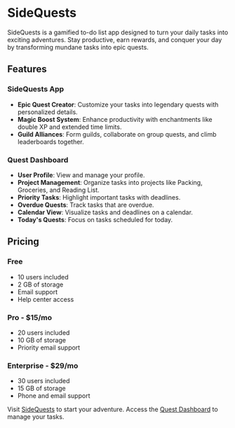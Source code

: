 # SideQuests

SideQuests is a gamified to-do list app designed to turn your daily tasks into exciting adventures. Stay productive, earn rewards, and conquer your day by transforming mundane tasks into epic quests.

## Features

### SideQuests App
- **Epic Quest Creator**: Customize your tasks into legendary quests with personalized details.
- **Magic Boost System**: Enhance productivity with enchantments like double XP and extended time limits.
- **Guild Alliances**: Form guilds, collaborate on group quests, and climb leaderboards together.

### Quest Dashboard
- **User Profile**: View and manage your profile.
- **Project Management**: Organize tasks into projects like Packing, Groceries, and Reading List.
- **Priority Tasks**: Highlight important tasks with deadlines.
- **Overdue Quests**: Track tasks that are overdue.
- **Calendar View**: Visualize tasks and deadlines on a calendar.
- **Today's Quests**: Focus on tasks scheduled for today.

## Pricing

### Free
- 10 users included
- 2 GB of storage
- Email support
- Help center access

### Pro - $15/mo
- 20 users included
- 10 GB of storage
- Priority email support

### Enterprise - $29/mo
- 30 users included
- 15 GB of storage
- Phone and email support


Visit [SideQuests](https://kelseaconrad19.github.io/final-task-app/) to start your adventure. Access the [Quest Dashboard](https://kelseaconrad19.github.io/final-task-app/dashboard-index.html) to manage your tasks.
